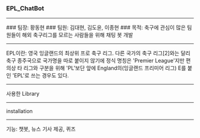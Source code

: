 ### EPL_ChatBot
<hr>
### 팀장: 황동현
### 팀원: 김대현, 김도윤, 이종현
### 목적: 축구에 관심이 많은 팀원들이 해외 축구리그를 모르는 사람들을 위해 채팅 봇 개발
<hr>
EPL이란: 영국 잉글랜드의 최상위 프로 축구 리그. 다른 국가의 축구 리그[2]와는 달리 축구 종주국으로 국가명을 따로 붙이지 않기에 정식 명칭은 'Premier League'지만 편의상 타 리그와 구분을 위해 'PL'보단 앞에 England의(잉글랜드 프리미어 리그) E를 붙인 'EPL'로 쓰는 경우도 있다.
<hr>
사용한 Library


<hr>
installation


<hr>
기능: 챗봇, 뉴스 기사 제공, 퀴즈


